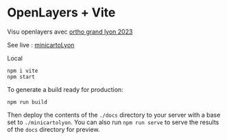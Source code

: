 # OpenLayers + Vite

Visu openlayers avec [ortho grand lyon 2023](https://data.grandlyon.com/portail/fr/jeux-de-donnees/orthophotographie-2023-de-la-metropole-de-lyon/api])


See live :
[minicartoLyon](https://damiendherret.github.io/minicartolyon/)


Local 

    npm i vite
    npm start

To generate a build ready for production:

    npm run build

Then deploy the contents of the `./docs` directory to your server with a base set to `./minicartolyon`.  You can also run `npm run serve` to serve the results of the `docs` directory for preview.


